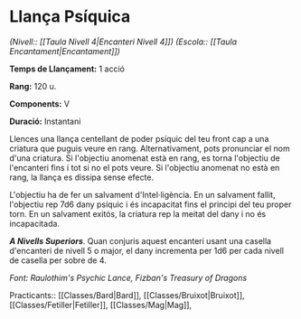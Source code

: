 # Llança Psíquica

*(Nivell:: [[Taula Nivell 4|Encanteri Nivell 4]]) (Escola:: [[Taula Encantament|Encantament]])*

**Temps de Llançament:** 1 acció

**Rang:** 120 u.

**Components:** V

**Duració:** Instantani

Llences una llança centellant de poder psíquic del teu front cap a una criatura que puguis veure en rang. Alternativament, pots pronunciar el nom d'una criatura. Si l'objectiu anomenat està en rang, es torna l'objectiu de l'encanteri fins i tot si no el pots veure. Si l'objectiu anomenat no està en rang, la llança es dissipa sense efecte.

L'objectiu ha de fer un salvament d'Intel·ligència. En un salvament fallit, l'objectiu rep 7d6 dany psíquic i és incapacitat fins el principi del teu proper torn. En un salvament exitós, la criatura rep la meitat del dany i no és incapacitada.

***A Nivells Superiors***. Quan conjuris aquest encanteri usant una casella d'encanteri de nivell 5 o major, el dany incrementa per 1d6 per cada nivell de casella per sobre de 4.


*Font: Raulothim's Psychic Lance, Fizban's Treasury of Dragons*



Practicants:: [[Classes/Bard|Bard]], [[Classes/Bruixot|Bruixot]], [[Classes/Fetiller|Fetiller]], [[Classes/Mag|Mag]],